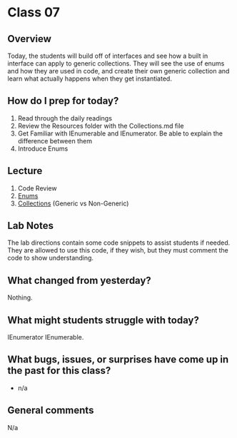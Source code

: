 # Class 07

## Overview
Today, the students will build off of interfaces and see how a built in interface can apply to generic collections. They will see the use of enums and how they are used in code, and create their own generic collection and learn what actually happens when they get instantiated.

## How do I prep for today?
1. Read through the daily readings
2. Review the Resources folder with the Collections.md file
3. Get Familiar with IEnumerable and IEnumerator. Be able to explain the difference between them
4. Introduce Enums

## Lecture
1. Code Review
2. [Enums](./Resources/Enums)
3. [Collections](./Resources/Collections) (Generic vs Non-Generic)

## Lab Notes
The lab directions contain some code snippets to assist students if needed. They are allowed to use this code, if they wish, but they must comment the code to show understanding.

## What changed from yesterday? 
Nothing.

## What might students struggle with today? 
IEnumerator IEnumerable.

## What bugs, issues, or surprises have come up in the past for this class?
- n/a

## General comments
N/a
